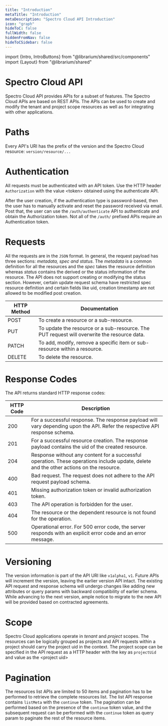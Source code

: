 ```yaml
---
title: "Introduction"
metaTitle: "Introduction"
metaDescription: "Spectro Cloud API Introduction"
icon: "graph"
hideToC: false
fullWidth: false
hiddenFromNav: false
hideToCSidebar: false
---
```

import {Intro, IntroButtons} from "@librarium/shared/src/components"
import {Layout} from "@librarium/shared"


<Intro>

# Spectro Cloud API

</Intro>


Spectro Cloud API provides APIs for a subset of features. The Spectro Cloud APIs are based on REST APIs. The APIs can be used to create and modify the tenant and project scope resources as well as for integrating with other applications.

# Paths

Every API's URI has the prefix of the version and the Spectro Cloud resource: `version/resource/...`

# Authentication

All requests must be authenticated with an API token. Use the HTTP header `Authorization` with the value &lt;token&gt; obtained using the authenticate API.

After the user creation, if the authentication type is password-based, then the user has to manually activate and reset the password received via email. Post that, the user can use the `/auth/authenticate` API to authenticate and obtain the Authorization token. Not all of the `/auth/` prefixed APIs require an Authentication token.

# Requests

All the requests are in the `JSON` format. In general, the request payload has three sections: *metadata, spec and status*. The *metadata* is a common definition for all the resources and the *spec* takes the resource definition whereas *status* contains the derived or the status information of the resource. The API does not support creating or modifying the status section. However, certain update request schema have restricted spec resource definition and certain fields like uid, creation timestamp are not allowed to be modified post creation.

| HTTP Method | Documentation |
| --- | --- |
| POST | To create a resource or a sub-resource. |
| PUT | To update the resource or a sub-resource. The PUT request will overwrite the resource data. |
| PATCH | To add, modify, remove a specific item or sub-resource within a resource. |
| DELETE | To delete the resource. |

# Response Codes

The API returns standard HTTP response codes:

| HTTP Code | Description |
| --- | --- |
| 200 | For a successful response. The response payload will vary depending upon the API. Refer the respective API response schema. |
| 201 | For a successful resource creation. The response payload contains the uid of the created resource. |
| 204 | Response without any content for a successful operation. These operations include update, delete and the other actions on the resource. |
| 400 | Bad request. The request does not adhere to the API request payload schema. |
| 401 | Missing authorization token or invalid authorization token. |
| 403 | The API operation is forbidden for the user. |
| 404 | The resource or the dependent resource is not found for the operation. |
| 500 | Operational error. For 500 error code, the server responds with an explicit error code and an error message. |

# Versioning

The version information is part of the API URI like `v1alpha1`, `v1`. Future APIs will increment the version, leaving the earlier version API intact. The existing API request and response schema will undergo changes like adding new attributes or query params with backward compatibility of earlier schema. While advancing to the next version, ample notice to migrate to the new API will be provided based on contracted agreements.

# Scope

Spectro Cloud applications operate in *tenant* and *project* scopes. The resources can be logically grouped as projects and API requests within a project should carry the project uid in the context. The project scope  can be specified in the API request as a HTTP header with the key as `projectUid` and value as the &lt;project uid&gt;

# Pagination

The resources list APIs are limited to 50 items and pagination has to be performed to retrieve the complete resources list. The list API response contains `listMeta` with the `continue` token. The pagination can be performed based on the presence of the `continue` token value, and the subsequent request can be performed with the `continue` token as query param to paginate the rest of the resource items.
